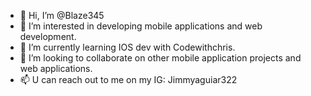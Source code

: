 - 👋 Hi, I’m @Blaze345
- 👀 I’m interested in developing mobile applications and web development. 
- 🌱 I’m currently learning IOS dev with Codewithchris.
- 💞️ I’m looking to collaborate on other mobile application projects and web applications. 
- 📫 U can reach out to me on my IG: Jimmyaguiar322

<!---
Blaze345/Blaze345 is a ✨ special ✨ repository because its `README.md` (this file) appears on your GitHub profile.
You can click the Preview link to take a look at your changes.
--->
